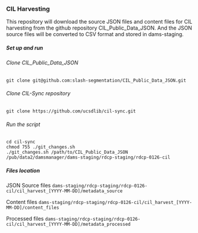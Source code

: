 ### CIL Harvesting
This repository will download the source JSON files and content files for CIL harvesting from the github repository CIL_Public_Data_JSON. And the JSON source files will be converted to CSV format and stored in dams-staging.

##### Set up and run
###### Clone CIL_Public_Data_JSON
`git clone git@github.com:slash-segmentation/CIL_Public_Data_JSON.git`

###### Clone CIL-Sync repository
`git clone https://github.com/ucsdlib/cil-sync.git`

###### Run the script
```
cd cil-sync
chmod 755 ./git_changes.sh
./git_changes.sh /path/to/CIL_Public_Data_JSON /pub/data2/damsmanager/dams-staging/rdcp-staging/rdcp-0126-cil
```

##### Files location
JSON Source files
`dams-staging/rdcp-staging/rdcp-0126-cil/cil_harvest_[YYYY-MM-DD]/metadata_source`

Content files
`dams-staging/rdcp-staging/rdcp-0126-cil/cil_harvest_[YYYY-MM-DD]/content_files`

Processed files
`dams-staging/rdcp-staging/rdcp-0126-cil/cil_harvest_[YYYY-MM-DD]/metadata_processed`

